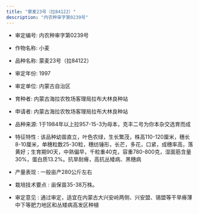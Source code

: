 ```yaml
---
title: "蒙麦23号（拉84122）"
description: "内农种审字第0239号"
---
```

* 审定编号:  内农种审字第0239号

*  作物名称:  小麦

*  品种名称:  蒙麦23号（拉84122）

*  审定年份:  1997

*  审定单位:  内蒙古自治区

* 育种者:  内蒙古海拉农牧场客理局拉布大林良种站

*  申请者:  内蒙古海拉农牧场客理局拉布大林良种站

*  品种来源:  1于1984年以上拉957-15-3为母本，克丰二号为你本杂交选育而成


*  特征特性 : 
该品种幼苗直立，叶色农绿，生长繁茂，株高110-120厘米，穗长8-10厘米，单穗粒数25-30粒，穗纺锤形，长芒，多花，口紧，成穗率高，落黄好；生育期90天，中熟偏早，千粒重40克，容重780-800克，湿面筋含量30%，蛋白质13.2%。抗旱耐瘠，高抗丛矮病、黑穗病

 
*  产量表现 : 
一般亩产280公斤左右


*  栽培技术要点 : 
亩保苗35-38万株。

*  审定意见 : 
通过审定，适宜在内蒙古大兴安岭两侧、兴安盟、锡盟等干旱瘠薄中下等肥力地区和丛矮病高发区种植

